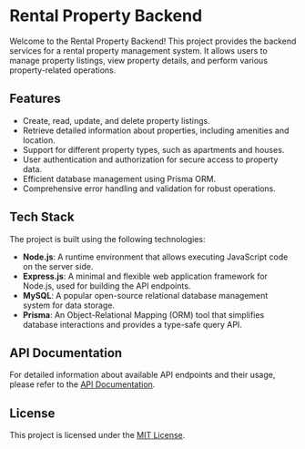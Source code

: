 # Rental Property Backend

Welcome to the Rental Property Backend! This project provides the backend services for a rental property management system. It allows users to manage property listings, view property details, and perform various property-related operations.

## Features

- Create, read, update, and delete property listings.
- Retrieve detailed information about properties, including amenities and location.
- Support for different property types, such as apartments and houses.
- User authentication and authorization for secure access to property data.
- Efficient database management using Prisma ORM.
- Comprehensive error handling and validation for robust operations.

## Tech Stack

The project is built using the following technologies:

- **Node.js**: A runtime environment that allows executing JavaScript code on the server side.
- **Express.js**: A minimal and flexible web application framework for Node.js, used for building the API endpoints.
- **MySQL**: A popular open-source relational database management system for data storage.
- **Prisma**: An Object-Relational Mapping (ORM) tool that simplifies database interactions and provides a type-safe query API.
  
## API Documentation

For detailed information about available API endpoints and their usage, please refer to the [API Documentation](link-to-api-docs).

## License

This project is licensed under the [MIT License](link-to-license-file).
